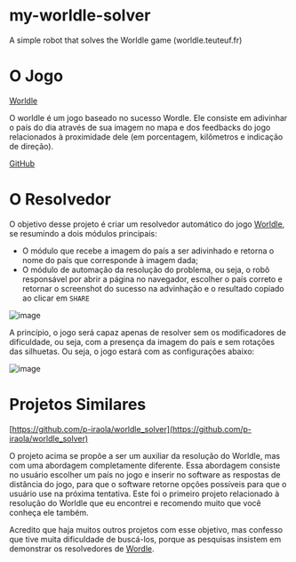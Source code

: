 # my-worldle-solver
A simple robot that solves the Worldle game (worldle.teuteuf.fr)

# O Jogo

[Worldle](https://worldle.teuteuf.fr/)

O worldle é um jogo baseado no sucesso Wordle. Ele consiste em adivinhar o país do dia através de sua imagem no mapa e dos feedbacks do jogo relacionados à proximidade dele (em porcentagem, kilômetros e indicação de direção). 

[GitHub](https://github.com/teuteuf/worldle)

# O Resolvedor

O objetivo desse projeto é criar um resolvedor automático do jogo [Worldle](https://worldle.teuteuf.fr/), se resumindo a dois módulos principais:

- O módulo que recebe a imagem do país a ser adivinhado e retorna o nome do país que corresponde à imagem dada;
- O módulo de automação da resolução do problema, ou seja, o robô responsável por abrir a página no navegador, escolher o país correto e retornar o screenshot do sucesso na advinhação e o resultado copiado ao clicar em `SHARE`

![image](https://user-images.githubusercontent.com/48096245/193467054-41765396-4707-47e5-b267-ea10a74be740.png)


A princípio, o jogo será capaz apenas de resolver sem os modificadores de dificuldade, ou seja, com a presença da imagem do país e sem rotações das silhuetas. Ou seja, o jogo estará com as configurações abaixo:

![image](https://user-images.githubusercontent.com/48096245/193467039-ef36e7d9-1e9e-4ecc-aebd-1c6ff83a8adb.png)

# Projetos Similares

[https://github.com/p-iraola/worldle_solver](https://github.com/p-iraola/worldle_solver)

O projeto acima se propõe a ser um auxiliar da resolução do Worldle, mas com uma abordagem completamente diferente. Essa abordagem consiste no usuário escolher um país no jogo e inserir no software as respostas de distância do jogo, para que o software retorne opções possíveis para que o usuário use na próxima tentativa. Este foi o primeiro projeto relacionado à resolução do Worldle que eu encontrei e recomendo muito que você conheça ele também.

Acredito que haja muitos outros projetos com esse objetivo, mas confesso que tive muita dificuldade de buscá-los, porque as pesquisas insistem em demonstrar os resolvedores de [Wordle](https://www.nytimes.com/games/wordle/index.html).
